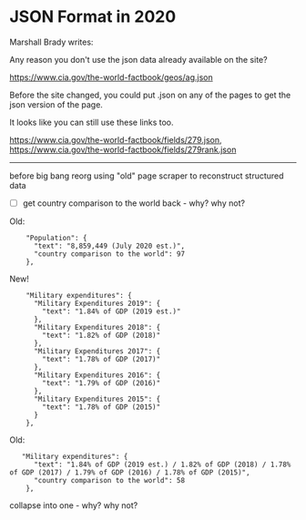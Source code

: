 # JSON Format in 2020

Marshall Brady writes:

Any reason you don't use the json data already available on the site? 

<https://www.cia.gov/the-world-factbook/geos/ag.json>

Before the site changed, you could put .json on any of the pages to get the json version of the page.

It looks like you can still use these links too.

<https://www.cia.gov/the-world-factbook/fields/279.json>,
<https://www.cia.gov/the-world-factbook/fields/279rank.json>

---

before big bang reorg using "old" page scraper to reconstruct structured data


- [ ] get country comparison to the world back - why? why not?

Old:
```
    "Population": {
      "text": "8,859,449 (July 2020 est.)",
      "country comparison to the world": 97
    },
```



New!

```
    "Military expenditures": {
      "Military Expenditures 2019": {
        "text": "1.84% of GDP (2019 est.)"
      },
      "Military Expenditures 2018": {
        "text": "1.82% of GDP (2018)"
      },
      "Military Expenditures 2017": {
        "text": "1.78% of GDP (2017)"
      },
      "Military Expenditures 2016": {
        "text": "1.79% of GDP (2016)"
      },
      "Military Expenditures 2015": {
        "text": "1.78% of GDP (2015)"
      }
    },
```

Old:

```
   "Military expenditures": {
      "text": "1.84% of GDP (2019 est.) / 1.82% of GDP (2018) / 1.78% of GDP (2017) / 1.79% of GDP (2016) / 1.78% of GDP (2015)",
      "country comparison to the world": 58
    },
```

collapse into one - why? why not?

